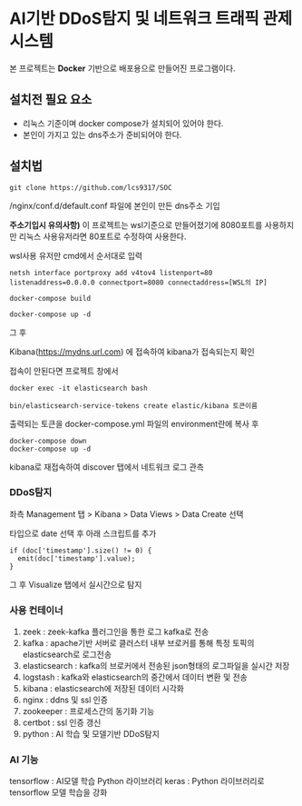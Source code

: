 # AI기반 DDoS탐지 및 네트워크 트래픽 관제 시스템

본 프로젝트는 **Docker** 기반으로 배포용으로 만들어진 프로그램이다.

## 설치전 필요 요소

- 리눅스 기준이며 docker compose가 설치되어 있어야 한다.
- 본인이 가지고 있는 dns주소가 준비되어야 한다.


## 설치법

    git clone https://github.com/lcs9317/SOC

/nginx/conf.d/default.conf 파일에 본인이 만든 dns주소 기입

**주소기입시 유의사항)** 이 프로젝트는 wsl기준으로 만들어졌기에 8080포트를 사용하지만
리눅스 사용유저라면 80포트로 수정하여 사용한다.

wsl사용 유저만 cmd에서 순서대로 입력

    netsh interface portproxy add v4tov4 listenport=80 listenaddress=0.0.0.0 connectport=8080 connectaddress=[WSL의 IP]

    docker-compose build 

    docker-compose up -d

그 후

Kibana(https://mydns.url.com) 에 접속하여 kibana가 접속되는지 확인

접속이 안된다면 프로젝트 창에서

    docker exec -it elasticsearch bash

    bin/elasticsearch-service-tokens create elastic/kibana 토큰이름

출력되는 토큰을 docker-compose.yml 파일의 environment란에 복사 후 
 
    docker-compose down
    docker-compose up -d

kibana로 재접속하여 discover 탭에서 네트워크 로그 관측

### DDoS탐지
좌측 Management 탭 > Kibana > Data Views > Data Create 선택

타입으로 date 선택 후 아래 스크립트를 추가
```
if (doc['timestamp'].size() != 0) {
  emit(doc['timestamp'].value);
}
```


그 후 Visualize 탭에서 실시간으로 탐지


### 사용 컨테이너
1. zeek : zeek-kafka 플러그인을 통한 로그 kafka로 전송
2. kafka : apache기반 서버로 클러스터 내부 브로커를 통해 특정 토픽의 elasticsearch로 로그전송
3. elasticsearch : kafka의 브로커에서 전송된 json형태의 로그파일을 실시간 저장
4. logstash : kafka와 elasticsearch의 중간에서 데이터 변환 및 전송
5. kibana : elasticsearch에 저장된 데이터 시각화
6. nginx : ddns 및 ssl 인증 
7. zookeeper : 프로세스간의 동기화 기능
8. certbot : ssl 인증 갱신
9. python : AI 학습 및 모델기반 DDoS탐지 

### AI 기능
tensorflow : AI모델 학습 Python 라이브러리
keras : Python 라이브러리로 tensorflow 모델 학습을 강화

